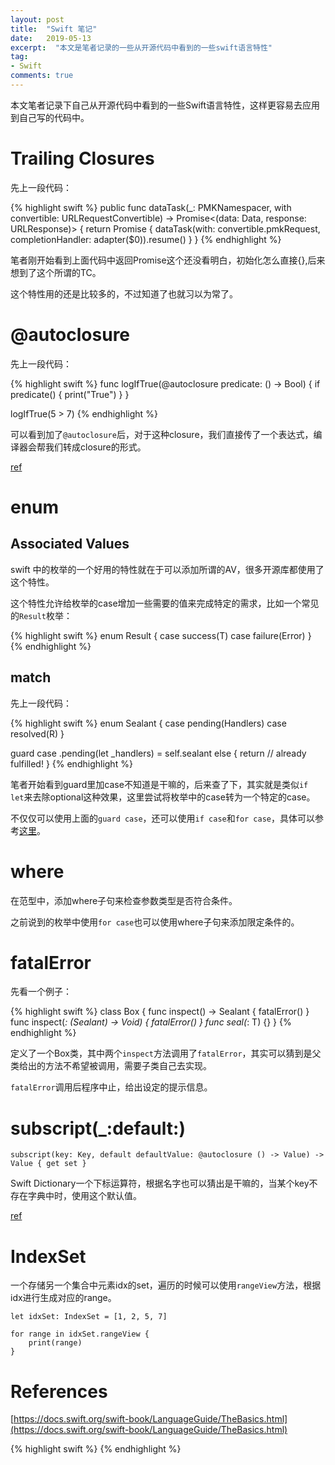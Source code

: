 ```yaml
---
layout: post
title:  "Swift 笔记"
date:   2019-05-13
excerpt:  "本文是笔者记录的一些从开源代码中看到的一些swift语言特性"
tag:
- Swift
comments: true
---
```


本文笔者记录下自己从开源代码中看到的一些Swift语言特性，这样更容易去应用到自己写的代码中。

# Trailing Closures

先上一段代码：

{% highlight swift %}
public func dataTask(_: PMKNamespacer, with convertible: URLRequestConvertible) -> Promise<(data: Data, response: URLResponse)> {
    return Promise { dataTask(with: convertible.pmkRequest, completionHandler: adapter($0)).resume() }
}
{% endhighlight %}

笔者刚开始看到上面代码中返回Promise这个还没看明白，初始化怎么直接{},后来想到了这个所谓的TC。

这个特性用的还是比较多的，不过知道了也就习以为常了。

# @autoclosure

先上一段代码：

{% highlight swift %}
func logIfTrue(@autoclosure predicate: () -> Bool) {
    if predicate() {
        print("True")
    }
}

logIfTrue(5 > 7)
{% endhighlight %}

可以看到加了`@autoclosure`后，对于这种closure，我们直接传了一个表达式，编译器会帮我们转成closure的形式。

[ref](https://swifter.tips/autoclosure/)

# enum 

## Associated Values

swift 中的枚举的一个好用的特性就在于可以添加所谓的AV，很多开源库都使用了这个特性。

这个特性允许给枚举的case增加一些需要的值来完成特定的需求，比如一个常见的`Result`枚举：

{% highlight swift %}
enum Result<T> {
	case success(T)
	case failure(Error)
}
{% endhighlight %}

## match

先上一段代码：

{% highlight swift %}
enum Sealant<R> {
    case pending(Handlers<R>)
    case resolved(R)
}

guard case .pending(let _handlers) = self.sealant else {
	return  // already fulfilled!
}
{% endhighlight %}

笔者开始看到guard里加case不知道是干嘛的，后来查了下，其实就是类似`if let`来去除optional这种效果，这里尝试将枚举中的case转为一个特定的case。

不仅仅可以使用上面的`guard case`，还可以使用`if case`和`for case`，具体可以参考[这里](http://alisoftware.github.io/swift/pattern-matching/2016/05/16/pattern-matching-4/)。

# where

在范型中，添加where子句来检查参数类型是否符合条件。

之前说到的枚举中使用`for case`也可以使用where子句来添加限定条件的。

# fatalError

先看一个例子：

{% highlight swift %}
class Box<T> {
    func inspect() -> Sealant<T> { fatalError() }
    func inspect(_: (Sealant<T>) -> Void) { fatalError() }
    func seal(_: T) {}
}
{% endhighlight %}

定义了一个Box类，其中两个`inspect`方法调用了`fatalError`，其实可以猜到是父类给出的方法不希望被调用，需要子类自己去实现。

`fatalError`调用后程序中止，给出设定的提示信息。

# subscript(_:default:)

```
subscript(key: Key, default defaultValue: @autoclosure () -> Value) -> Value { get set }
```

Swift Dictionary一个下标运算符，根据名字也可以猜出是干嘛的，当某个key不存在字典中时，使用这个默认值。

[ref](https://developer.apple.com/documentation/swift/dictionary/2894528-subscript)

# IndexSet

一个存储另一个集合中元素idx的set，遍历的时候可以使用`rangeView`方法，根据idx进行生成对应的range。

```
let idxSet: IndexSet = [1, 2, 5, 7]

for range in idxSet.rangeView {
	print(range)
}
```


# References 

[https://docs.swift.org/swift-book/LanguageGuide/TheBasics.html](https://docs.swift.org/swift-book/LanguageGuide/TheBasics.html)

{% highlight swift %}
{% endhighlight %}
